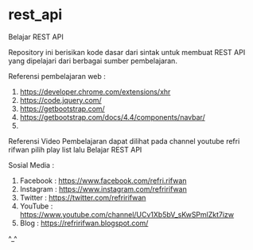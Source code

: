 # rest_api

Belajar REST API

Repository ini berisikan kode dasar dari sintak untuk membuat REST API yang dipelajari dari berbagai sumber pembelajaran.

Referensi pembelajaran web :
1. https://developer.chrome.com/extensions/xhr
2. https://code.jquery.com/
3. https://getbootstrap.com/
4. https://getbootstrap.com/docs/4.4/components/navbar/
5. 

Referensi Video Pembelajaran dapat dilihat pada channel youtube refri rifwan pilih play list lalu Belajar REST API 

Sosial Media :

1. Facebook : https://www.facebook.com/refri.rifwan
2. Instagram : https://www.instagram.com/refririfwan
3. Twitter : https://twitter.com/refririfwan
4. YouTube : https://www.youtube.com/channel/UCv1Xb5bV_sKwSPmlZkt7izw
5. Blog : https://refririfwan.blogspot.com/

^_^